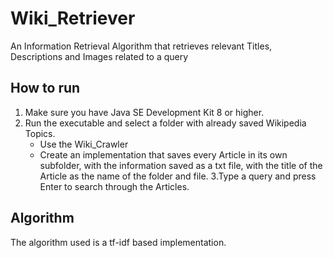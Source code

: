# Wiki_Retriever
An Information Retrieval Algorithm that retrieves relevant Titles, Descriptions and Images related to a query
## How to run
  1.  Make sure you have Java SE Development Kit 8 or higher.
  2. Run the executable and select a folder with already saved Wikipedia Topics. 
     - Use the Wiki_Crawler 
     - Create an implementation that saves every Article in its own subfolder, with the information saved as a txt file, with the title of the Article as the name of the folder and file.
  3.Type a query and press Enter to search through the Articles.

## Algorithm 
The algorithm used is a tf-idf based implementation.
